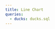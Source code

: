 ```yaml
---
title: Line Chart
queries:
  - ducks: ducks.sql
---
```


<LineChart 
    data={ducks}
    x=beak_width
    y=beak_depth 
    yAxisTitle="Beak depth vs beak width"
    yFmt=cm
    xFmt='cm'
/>
